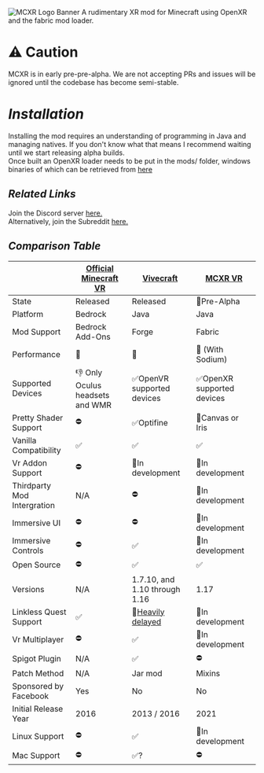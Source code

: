 ![MCXR Logo Banner](https://user-images.githubusercontent.com/51373236/114272119-ad237800-9a0c-11eb-8786-6275555a594b.png)
A rudimentary XR mod for Minecraft using OpenXR and the fabric mod loader.


# ⚠ Caution
MCXR is in early pre-pre-alpha. We are not accepting PRs and issues will be ignored until the codebase has become semi-stable.

# *Installation*
Installing the mod requires an understanding of programming in Java and managing natives. If you don't know what that means I recommend waiting until we start releasing alpha builds.
</br>
Once built an OpenXR loader needs to be put in the mods/ folder, windows binaries of which can be retrieved from [here](https://www.nuget.org/packages/OpenXR.Loader/)

## *Related Links*
Join the Discord server [here.](https://discord.gg/fyBye2ptkS) <br/>
Alternatively, join the Subreddit [here.](https://www.reddit.com/r/MinecraftXR/)

## *Comparison Table*


|                             | [Official Minecraft VR](https://www.minecraft.net/en-us/vr)| [Vivecraft](http://www.vivecraft.org/)| [MCXR VR](https://github.com/Sorenon/MCXR) |
| --------------------------- | ------------------------------- | ----------------------------- | ---------------------------- |
| State                       | Released                        | Released                      | 🚧Pre-Alpha                  |
| Platform                    | Bedrock                         | Java                          | Java                         |
| Mod Support                 | Bedrock Add-Ons                 | Forge                         | Fabric                       |
| Performance                 | 🥇                              | 🥉                            | 🥈 (With Sodium)                          |
| Supported Devices           | 👎 Only Oculus headsets and WMR | ✅OpenVR supported devices     | ✅OpenXR supported devices    |
| Pretty Shader Support       | ⛔                               | ✅Optifine                     | 🚧Canvas or Iris             |
| Vanilla Compatibility       | ✅                               | ✅                             | ✅                            |
| Vr Addon Support            | ⛔                               | 🚧In development             | 🚧In development             |
| Thirdparty Mod Intergration | N/A                             | ⛔                             | 🚧In development             |
| Immersive UI                | ⛔                               | ⛔                             | 🚧In development             |
| Immersive Controls          | ⛔                               | ✅                             | 🚧In development             |
| Open Source                 | ⛔                               | ✅                             | ✅                            |
| Versions                    | N/A                             | 1.7.10, and 1.10 through 1.16 | 1.17                         |
| Linkless Quest Support      | ✅                               | 🚧[Heavily delayed](https://discord.com/invite/cRdBUaUzcx)      | 🚧In development             |
| Vr Multiplayer              | ⛔                               | ✅                             | 🚧In development             |
| Spigot Plugin               | N/A                             | ✅                             | ⛔                            |
| Patch Method                | N/A                             | Jar mod                       | Mixins                       |
| Sponsored by Facebook       | Yes                             | No                            | No                           |
| Initial Release Year        | 2016                            | 2013 / 2016                   | 2021                         |
| Linux Support                 | ⛔                               | ✅                            | 🚧In development             |
| Mac Support                 | ⛔                               | ✅?                            | ⛔                            |
